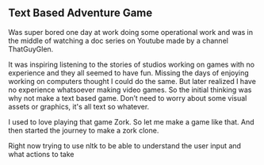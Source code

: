 ## Text Based Adventure Game

Was super bored one day at work doing some operational work and was in the middle of watching a doc series on Youtube made by a channel ThatGuyGlen.

It was inspiring listening to the stories of studios working on games with no experience and they all seemed to have fun. Missing the days of enjoying working on computers thought I could do the same. But later realized I have no experience whatsoever making video games. So the initial thinking was why not make a text based game. Don’t need to worry about some visual assets or graphics, it's all text so whatever.

I used to love playing that game Zork. So let me make a game like that. And then started the journey to make a zork clone.


Right now trying to use nltk to be able to understand the user input and what actions to take
